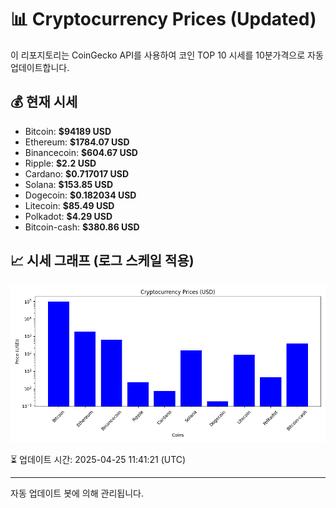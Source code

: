 
# 📊 Cryptocurrency Prices (Updated)

이 리포지토리는 CoinGecko API를 사용하여 코인 TOP 10 시세를 10분가격으로 자동 업데이트합니다.

## 💰 현재 시세
- Bitcoin: **$94189 USD**
- Ethereum: **$1784.07 USD**
- Binancecoin: **$604.67 USD**
- Ripple: **$2.2 USD**
- Cardano: **$0.717017 USD**
- Solana: **$153.85 USD**
- Dogecoin: **$0.182034 USD**
- Litecoin: **$85.49 USD**
- Polkadot: **$4.29 USD**
- Bitcoin-cash: **$380.86 USD**

## 📈 시세 그래프 (로그 스케일 적용)
![Crypto Prices](crypto_prices.png)

⏳ 업데이트 시간: 2025-04-25 11:41:21 (UTC)

---
자동 업데이트 봇에 의해 관리됩니다.
